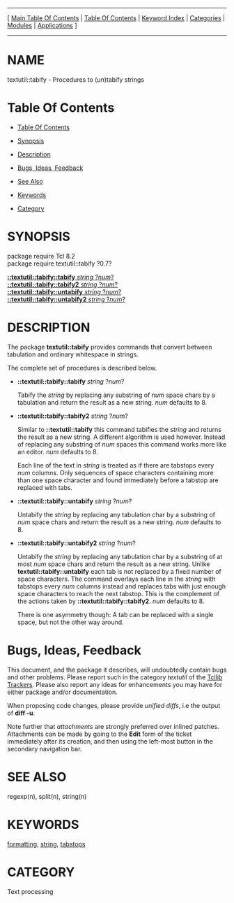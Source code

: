 
[//000000001]: # (textutil::tabify \- Text and string utilities, macro processing)
[//000000002]: # (Generated from file 'tabify\.man' by tcllib/doctools with format 'markdown')
[//000000003]: # (textutil::tabify\(n\) 0\.7 tcllib "Text and string utilities, macro processing")

<hr> [ <a href="../../../../toc.md">Main Table Of Contents</a> &#124; <a
href="../../../toc.md">Table Of Contents</a> &#124; <a
href="../../../../index.md">Keyword Index</a> &#124; <a
href="../../../../toc0.md">Categories</a> &#124; <a
href="../../../../toc1.md">Modules</a> &#124; <a
href="../../../../toc2.md">Applications</a> ] <hr>

# NAME

textutil::tabify \- Procedures to \(un\)tabify strings

# <a name='toc'></a>Table Of Contents

  - [Table Of Contents](#toc)

  - [Synopsis](#synopsis)

  - [Description](#section1)

  - [Bugs, Ideas, Feedback](#section2)

  - [See Also](#seealso)

  - [Keywords](#keywords)

  - [Category](#category)

# <a name='synopsis'></a>SYNOPSIS

package require Tcl 8\.2  
package require textutil::tabify ?0\.7?  

[__::textutil::tabify::tabify__ *string* ?*num*?](#1)  
[__::textutil::tabify::tabify2__ *string* ?*num*?](#2)  
[__::textutil::tabify::untabify__ *string* ?*num*?](#3)  
[__::textutil::tabify::untabify2__ *string* ?*num*?](#4)  

# <a name='description'></a>DESCRIPTION

The package __textutil::tabify__ provides commands that convert between
tabulation and ordinary whitespace in strings\.

The complete set of procedures is described below\.

  - <a name='1'></a>__::textutil::tabify::tabify__ *string* ?*num*?

    Tabify the *string* by replacing any substring of *num* space chars by a
    tabulation and return the result as a new string\. *num* defaults to 8\.

  - <a name='2'></a>__::textutil::tabify::tabify2__ *string* ?*num*?

    Similar to __::textutil::tabify__ this command tabifies the *string*
    and returns the result as a new string\. A different algorithm is used
    however\. Instead of replacing any substring of *num* spaces this command
    works more like an editor\. *num* defaults to 8\.

    Each line of the text in *string* is treated as if there are tabstops
    every *num* columns\. Only sequences of space characters containing more
    than one space character and found immediately before a tabstop are replaced
    with tabs\.

  - <a name='3'></a>__::textutil::tabify::untabify__ *string* ?*num*?

    Untabify the *string* by replacing any tabulation char by a substring of
    *num* space chars and return the result as a new string\. *num* defaults
    to 8\.

  - <a name='4'></a>__::textutil::tabify::untabify2__ *string* ?*num*?

    Untabify the *string* by replacing any tabulation char by a substring of
    at most *num* space chars and return the result as a new string\. Unlike
    __textutil::tabify::untabify__ each tab is not replaced by a fixed
    number of space characters\. The command overlays each line in the *string*
    with tabstops every *num* columns instead and replaces tabs with just
    enough space characters to reach the next tabstop\. This is the complement of
    the actions taken by __::textutil::tabify::tabify2__\. *num* defaults
    to 8\.

    There is one asymmetry though: A tab can be replaced with a single space,
    but not the other way around\.

# <a name='section2'></a>Bugs, Ideas, Feedback

This document, and the package it describes, will undoubtedly contain bugs and
other problems\. Please report such in the category *textutil* of the [Tcllib
Trackers](http://core\.tcl\.tk/tcllib/reportlist)\. Please also report any ideas
for enhancements you may have for either package and/or documentation\.

When proposing code changes, please provide *unified diffs*, i\.e the output of
__diff \-u__\.

Note further that *attachments* are strongly preferred over inlined patches\.
Attachments can be made by going to the __Edit__ form of the ticket
immediately after its creation, and then using the left\-most button in the
secondary navigation bar\.

# <a name='seealso'></a>SEE ALSO

regexp\(n\), split\(n\), string\(n\)

# <a name='keywords'></a>KEYWORDS

[formatting](\.\./\.\./\.\./\.\./index\.md\#formatting),
[string](\.\./\.\./\.\./\.\./index\.md\#string),
[tabstops](\.\./\.\./\.\./\.\./index\.md\#tabstops)

# <a name='category'></a>CATEGORY

Text processing
